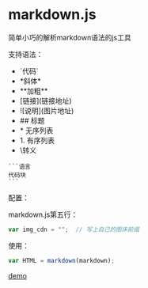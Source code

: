 # markdown.js

简单小巧的解析markdown语法的js工具

支持语法：

* \`代码\`
* \*斜体\*
* \*\*加粗\*\*
* \[链接\]\(链接地址\)
* \!\[说明\]\(图片地址\)
* \#\# 标题
* \* 无序列表
* 1\. 有序列表
* \转义

```
​```语言
代码块
​```
```

配置：

markdown.js第五行：
```js
var img_cdn = "";  // 写上自己的图床前缀
```

使用：

```js
var HTML = markdown(markdown);
```

[demo](http://md.moonprism.cc/)

